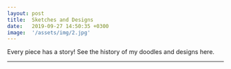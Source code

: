 ```yaml
---
layout: post
title:  Sketches and Designs
date:   2019-09-27 14:50:35 +0300
image:  '/assets/img/2.jpg'
---
```

Every piece has a story! See the history of my doodles and designs here.

---


<img src="{{site.baseurl}}/assets/img/1.jpg" alt="">
<img src="{{site.baseurl}}/assets/img/6.jpg" alt="">
<img src="{{site.baseurl}}/assets/img/4.jpg" alt="">
<img src="{{site.baseurl}}/assets/img/KCI NY SHIRT.png" alt="">
<img src="{{site.baseurl}}/assets/img/7.jpg" alt="">
<img src="{{site.baseurl}}/assets/img/5.jpg" alt="">
<img src="{{site.baseurl}}/assets/img/8.jpg" alt="">
<img src="{{site.baseurl}}/assets/img/9.jpg" alt="">
